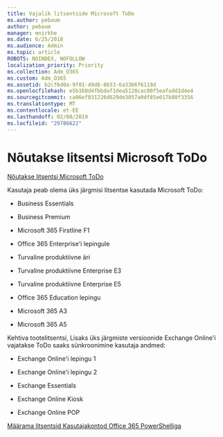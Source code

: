 ```yaml
---
title: Vajalik litsentside Microsoft ToDo
ms.author: pebaum
author: pebaum
manager: mnirkhe
ms.date: 6/25/2018
ms.audience: Admin
ms.topic: article
ROBOTS: NOINDEX, NOFOLLOW
localization_priority: Priority
ms.collection: Adm_O365
ms.custom: Adm_O365
ms.assetid: b2cf6d0a-9f01-49d8-8653-6a3366f6119d
ms.openlocfilehash: e5b168d4fbbdaf1dea5128cac00f5eafadd2d4e4
ms.sourcegitcommit: ca06ef831226d629de3057a0df85e017b80f3356
ms.translationtype: MT
ms.contentlocale: et-EE
ms.lasthandoff: 02/08/2019
ms.locfileid: "29786622"
---
```

# <a name="required-licenses-for-microsoft-todo"></a>Nõutakse litsentsi Microsoft ToDo

[Nõutakse litsentsi Microsoft ToDo](https://support.office.com/article/381e9d1b-c500-49b5-973e-890fd86528d7.aspx)
  
Kasutaja peab olema üks järgmisi litsentse kasutada Microsoft ToDo:
  
- Business Essentials
    
- Business Premium
    
- Microsoft 365 Firstline F1
    
- Office 365 Enterprise'i lepingule
    
- Turvaline produktiivne äri
    
- Turvaline produktiivne Enterprise E3
    
- Turvaline produktiivne Enterprise E5
    
- Office 365 Education lepingu
    
- Microsoft 365 A3
    
- Microsoft 365 A5
    
Kehtiva tootelitsentsi, Lisaks üks järgmiste versioonide Exchange Online'i vajatakse ToDo saaks sünkroonimine kasutaja andmed: 
  
- Exchange Online'i lepingu 1
    
- Exchange Online'i lepingu 2
    
- Exchange Essentials
    
- Exchange Online Kiosk
    
- Exchange Online POP
    
[Määrama litsentsid Kasutajakontod Office 365 PowerShelliga](https://docs.microsoft.com/office365/enterprise/powershell/assign-licenses-to-user-accounts-with-office-365-powershell )
  

